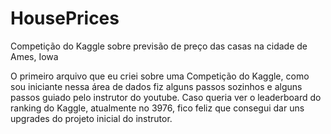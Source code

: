 # HousePrices
Competição do Kaggle sobre previsão de preço das casas na cidade de Ames, Iowa

O primeiro arquivo que eu criei sobre uma Competição do Kaggle, como sou iniciante nessa área de dados fiz alguns passos sozinhos e alguns passos guiado pelo instrutor do youtube. Caso queria ver o leaderboard do ranking do Kaggle, atualmente no 3976, fico feliz que consegui dar uns upgrades do projeto inicial do instrutor.
